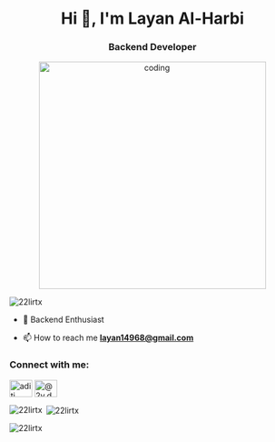 <h1 align="center">Hi 👋, I'm Layan Al-Harbi</h1>
<h3 align="center">Backend Developer</h3>

<p align="center">
<img alt="coding" width="400" src="https://media.tenor.com/QVC1Nmb9TwUAAAAi/coding.gif">
</p>

<p align="left"> <img src="https://komarev.com/ghpvc/?username=22lirtx&label=Profile%20views&color=0e75b6&style=flat" alt="22lirtx" /> </p>

- 🌱 Backend Enthusiast

- 📫 How to reach me **layan14968@gmail.com**

<h3 align="left">Connect with me:</h3>
<p align="left">
<a href="https://linkedin.com/in/layanhalharbi" target="blank"><img align="center" src="https://raw.githubusercontent.com/rahuldkjain/github-profile-readme-generator/master/src/images/icons/Social/linked-in-alt.svg" alt="aditi saha" height="30" width="40" /></a>
<a href="https://instagram.com/@2v.d" target="blank"><img align="center" src="https://raw.githubusercontent.com/rahuldkjain/github-profile-readme-generator/master/src/images/icons/Social/instagram.svg" alt="@2v.d" height="30" width="40" /></a>
</p>



<p><img align="left" src="https://github-readme-stats.vercel.app/api/top-langs?username=22lirtx&show_icons=true&locale=en&layout=compact" alt="22lirtx" /></p>

<p>&nbsp;<img align="center" src="https://github-readme-stats.vercel.app/api?username=22lirtx4&show_icons=true&locale=en" alt="22lirtx" /></p>

<p><img align="center" src="https://github-readme-streak-stats.herokuapp.com/?user=22lirtx4&" alt="22lirtx" /></p>

